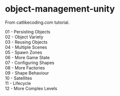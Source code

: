 # object-management-unity
From catlikecoding.com tutorial.

01 - Persisting Objects\
02 - Object Variety\
03 - Reusing Objects\
04 - Multiple Scenes\
05 - Spawn Zones\
06 - More Game State\
07 - Configuring Shapes\
08 - More Factories\
09 - Shape Behaviour\
10 - Satellites\
11 - Lifecycle\
12 - More Complex Levels
